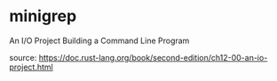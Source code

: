 # minigrep

An I/O Project Building a Command Line Program

source: https://doc.rust-lang.org/book/second-edition/ch12-00-an-io-project.html
